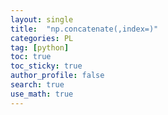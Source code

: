 ```yaml
---
layout: single  
title:  "np.concatenate(,index=)"
categories: PL
tag: [python]
toc: true
toc_sticky: true
author_profile: false
search: true
use_math: true
---
```

<br/>